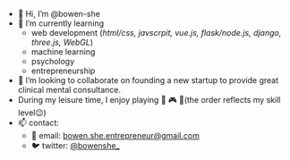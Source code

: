 - 👋 Hi, I’m @bowen-she
- 🌱 I’m currently learning 
  - web development (*html/css, javscrpit, vue.js, flask/node.js, django, three.js, WebGL*)
  - machine learning
  - psychology
  - entrepreneurship
- 💞️ I’m looking to collaborate on founding a new startup to provide great clinical mental consultance. 
- During my leisure time, I enjoy playing :basketball: :video_game: :guitar:(the order reflects my skill level:wink:)
- 📫 contact:
  - 📧 email: bowen.she.entrepreneur@gmail.com
  - 🐦 twitter: [@bowenshe_](https://twitter.com/bowenshe_)
